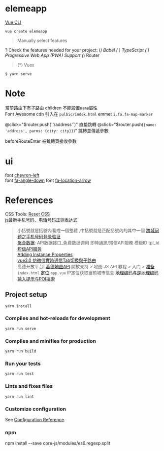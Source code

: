 # elemeapp

[Vue CLI](https://cli.vuejs.org/)  

`vue create elemeapp`   

> Manually select features

? Check the features needed for your project:
 (*) Babel
 ( ) TypeScript
 ( ) Progressive Web App (PWA) Support
 (*) Router
>(*) Vuex

`$ yarn serve`  

# Note

當前路由下有子路由 children 不能設置`name`屬性  
Font Awesome cdn 引入在 `pulbic/index.html`
emmet `i.fa.fa-map-marker` 


@click="$router.push(`'/address'`)" 直接跳轉
@click="$router.push(`{name: 'address', parms: {city: city}}`)" 跳轉並傳遞參數  

beforeRouteEnter 被跳轉頁接收參數  

# ui
font [chevron-left](https://fontawesome.com/icons/chevron-left?style=solid)  
font [fa-angle-down](https://fontawesome.com/v4.7.0/icon/angle-down)
font [fa-location-arrow](https://fontawesome.com/v4.7.0/icon/location-arrow)  

# References

CSS Tools: [Reset CSS](https://meyerweb.com/eric/tools/css/reset/)  
[js最新手机号码、电话号码正则表达式](http://caibaojian.com/regexp-example.html)  
> 小括號就是括號內看成一個整體 ,中括號就是匹配括號內的其中一個
[跨域问题之手机号码登录验证](https://blog.csdn.net/qq_40885461/article/details/89287851)  
[聚合数据](https://www.juhe.cn/): API数据接口_免费数据调用  即時通訊/短信API服務  模板ID  tpl_id
[短信API服务](https://www.juhe.cn/docs/api/id/54)  
[Adding Instance Properties](https://vuejs.org/v2/cookbook/adding-instance-properties.html)  
[vue3.0 仿微信實時通信Tab切換與子路由](https://www.twblogs.net/a/5c260625bd9eee16b3db87c6)  
高德开放平台| [高德地图API](https://lbs.amap.com/) 開放支持 > 地图 JS API
教程 > 入门 > [准备](https://lbs.amap.com/api/javascript-api/guide/abc/prepare)  `index.html`
[定位](https://lbs.amap.com/api/javascript-api/guide/services/geolocation) `app.vue`
IP定位获取当前城市信息   [地理编码与逆地理编码](https://lbs.amap.com/api/javascript-api/guide/services/geocoder)  
[输入提示与POI搜索](https://lbs.amap.com/api/javascript-api/guide/services/autocomplete)  

## Project setup
```
yarn install
```

### Compiles and hot-reloads for development
```
yarn run serve
```

### Compiles and minifies for production
```
yarn run build
```

### Run your tests
```
yarn run test
```

### Lints and fixes files
```
yarn run lint
```

### Customize configuration
See [Configuration Reference](https://cli.vuejs.org/config/).

### npm 

 npm install --save core-js/modules/es6.regexp.split

